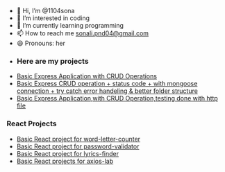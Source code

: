 - 👋 Hi, I’m @1104sona
- 👀 I’m interested in coding
- 🌱 I’m currently learning programming
- 📫 How to reach me sonali.pnd04@gmail.com
- 😄 Pronouns: her
- ### Here are my projects
- [Basic Express Application with CRUD Operations](https://github.com/1104sona/express-app-level1)
- [Basic Express CRUD operation + status code + with mongoose connection + try catch error handeling & better folder structure](https://github.com/1104sona/express-app-level2)
- [Basic Express Application,with CRUD Operation,testing done with http file](https://github.com/1104sona/reactProjects)
### React Projects
- [Basic React project for word-letter-counter](https://github.com/1104sona/reactProjects/tree/main/word-letter-counter)
- [Basic React project for password-validator](https://github.com/1104sona/reactProjects/tree/main/password-validator)
- [Basic React project for lyrics-finder](https://github.com/1104sona/reactProjects/tree/main/lyrics-finder)
- [Basic React projects for axios-lab](https://github.com/1104sona/reactProjects/tree/main/axios-lab)


<!---
1104sona/1104sona is a ✨ special ✨ repository because its `README.md` (this file) appears on your GitHub profile.
You can click the Preview link to take a look at your changes.
--->
